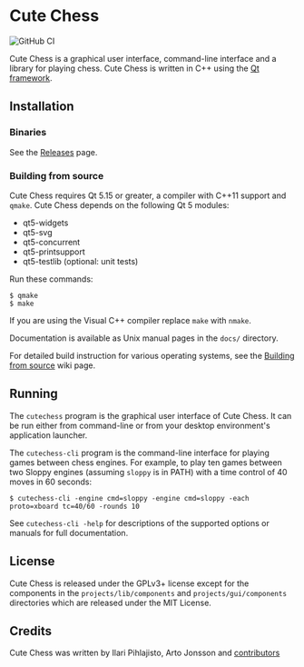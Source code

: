 # Cute Chess

![GitHub CI](https://github.com/cutechess/cutechess/workflows/build%20cutechess/badge.svg)

Cute Chess is a graphical user interface, command-line interface and a library
for playing chess. Cute Chess is written in C++ using the [Qt
framework](https://www.qt.io/).

## Installation

### Binaries

See the [Releases](https://github.com/cutechess/cutechess/releases) page.

### Building from source

Cute Chess requires Qt 5.15 or greater, a compiler with C++11 support and `qmake`.
Cute Chess depends on the following Qt 5 modules:

* qt5-widgets
* qt5-svg
* qt5-concurrent
* qt5-printsupport
* qt5-testlib (optional: unit tests)

Run these commands:

    $ qmake
    $ make

If you are using the Visual C++ compiler replace `make` with `nmake`.

Documentation is available as Unix manual pages in the `docs/` directory.

For detailed build instruction for various operating systems, see the
[Building from source](https://github.com/cutechess/cutechess/wiki/Building-from-source)
wiki page.

## Running

The `cutechess` program is the graphical user interface of Cute Chess.
It can be run either from command-line or from your desktop environment's
application launcher.

The `cutechess-cli` program is the command-line interface for playing
games between chess engines. For example, to play ten games between two Sloppy
engines (assuming `sloppy` is in PATH) with a time control of 40 moves in 60
seconds:

    $ cutechess-cli -engine cmd=sloppy -engine cmd=sloppy -each proto=xboard tc=40/60 -rounds 10

See `cutechess-cli -help` for descriptions of the supported options or manuals
for full documentation.

## License

Cute Chess is released under the GPLv3+ license except for the components in
the `projects/lib/components` and `projects/gui/components` directories which
are released under the MIT License.

## Credits

Cute Chess was written by Ilari Pihlajisto, Arto Jonsson and [contributors](https://github.com/cutechess/cutechess/graphs/contributors)
